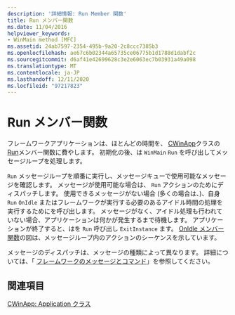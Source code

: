 ```yaml
---
description: '詳細情報: Run Member 関数'
title: Run メンバー関数
ms.date: 11/04/2016
helpviewer_keywords:
- WinMain method [MFC]
ms.assetid: 24ab7597-2354-495b-9a20-2c8ccc7385b3
ms.openlocfilehash: ae67c6b02344a65735ce06775b1d1788d1dabf2c
ms.sourcegitcommit: d6af41e42699628c3e2e6063ec7b03931a49a098
ms.translationtype: MT
ms.contentlocale: ja-JP
ms.lasthandoff: 12/11/2020
ms.locfileid: "97217823"
---
```

# <a name="run-member-function"></a>Run メンバー関数

フレームワークアプリケーションは、ほとんどの時間を、 [CWinApp](../mfc/reference/cwinapp-class.md)クラスの[Run](../mfc/reference/cwinapp-class.md#run)メンバー関数に費やします。 初期化の後、は `WinMain` `Run` を呼び出してメッセージループを処理します。

`Run` メッセージループを順番に実行し、メッセージキューで使用可能なメッセージを確認します。 メッセージが使用可能な場合は、 `Run` アクションのためにディスパッチします。 使用できるメッセージがない場合 (多くの場合は、)、自身 `Run` `OnIdle` またはフレームワークが実行する必要のあるアイドル時間の処理を実行するためにを呼び出します。 メッセージがなく、アイドル処理も行われていない場合、アプリケーションは何かが発生するまで待機します。 アプリケーションが終了すると、はを `Run` 呼び出し `ExitInstance` ます。 [OnIdle メンバー関数](../mfc/onidle-member-function.md)の図は、メッセージループ内のアクションのシーケンスを示しています。

メッセージのディスパッチは、メッセージの種類によって異なります。 詳細については、「 [フレームワークのメッセージとコマンド](../mfc/messages-and-commands-in-the-framework.md)」を参照してください。

## <a name="see-also"></a>関連項目

[CWinApp: Application クラス](../mfc/cwinapp-the-application-class.md)
